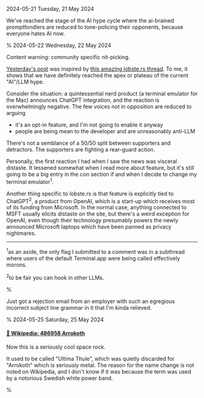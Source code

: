 2024-05-21 Tuesday, 21 May 2024

We've reached the stage of the AI hype cycle where the ai-brained promptfondlers are reduced to tone-policing their opponents, because everyone hates AI now. 

%
2024-05-22 Wednesday, 22 May 2024

Content warning: community specific nit-picking.

[Yesterday's post][post-20240521] was inspired by [this amazing lobste.rs thread][lobsters-7aglnr]. To me, it shows that we have definitely reached the apex or plateau of the current "AI"/LLM hype.

[post-20240521]: https://gerikson.com/m/2024/05/index.html#d21p01_tue

[lobsters-7aglnr]: https://lobste.rs/s/7aglnr/psa_iterm2_now_has_chatgpt_integration

Consider the situation: a quintessential nerd product (a terminal emulator for the Mac) announces ChatGPT integration, and the reaction is overwhelmingly negative. The few voices not in opposition are reduced to arguing 

* it's an opt-in feature, and I'm not going to enable it anyway
* people are being mean to the developer and are unreasonably anti-LLM

There's not a semblance of a 50/50 split between supporters and detractors. The supporters are fighting a rear-guard action. 

Personally, the first reaction I had when I saw the news was visceral distaste. It lessened somewhat when I read more about feature, but it's still going to be a big entry in the con section if and when I decide to change my terminal emulator<sup>1</sup>.

Another thing specific to lobste.rs is that feature is explicitly tied to ChatGPT<sup>2</sup>, a product from OpenAI, which is a start-up which receives most of its funding from Microsoft. In the normal case, anything connected to MSFT usually elicits distaste on the site, but there's a weird exception for OpenAI, even though their technology presumably powers the newly announced Microsoft laptops which have been panned as privacy nightmares. 

---

<sup>1</sup>as an aside, the only flag I submitted to a comment was in a subthread where users of the default Terminal.app were being called effectively morons. 

<sup>2</sup>to be fair you can hook in other LLMs. 

%

Just got a rejection email from an employer with such an egregious incorrect subject line grammar in it that I'm kinda relieved.

%
2024-05-25 Saturday, 25 May 2024

#### [🔗 Wikipedia: 486958 Arrokoth](https://en.wikipedia.org/wiki/486958_Arrokoth)

Now this is a seriously cool space rock.

It used to be called "Ultima Thule", which was quietly discarded for "Arrokoth" which is seriously metal. The reason for the name change is not noted on Wikipedia, and I don't know if it was because the term was used by a notorious Swedish white power band.

%
